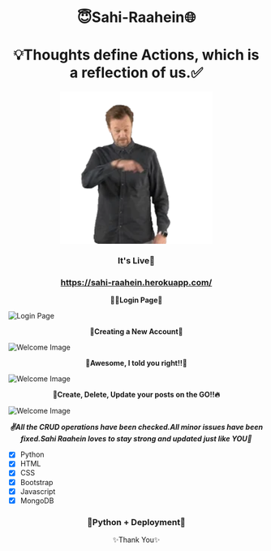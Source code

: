# <div align="center">😇Sahi-Raahein🌐</div>

# <div align="center">💡Thoughts define Actions, which is a reflection of us.✅</div>
<div align="center">  
  <img align="center" width="300" height="300" src="https://github.com/sd2001/sd2001/blob/master/200w%20(5).webp">
</div>

### <div align="center"> It's Live💖</div>
### <div align="center"><a href="https://sahi-raahein.herokuapp.com/">https://sahi-raahein.herokuapp.com/</a> </div>

**<div align="center"> 🙋‍♂️Login Page🙅 </div>**

![Login Page](https://github.com/sd2001/Sahi-Raahein/blob/master/Login.jpg)

**<div align="center"> 📝Creating a New Account📲 </div>**

![Welcome Image](https://github.com/sd2001/Sahi-Raahein/blob/master/Register.jpg)

**<div align="center"> 🌟Awesome, I told you right!!🚀 </div>**

![Welcome Image](https://github.com/sd2001/Sahi-Raahein/blob/master/Posts.jpg)

**<div align="center">🔩Create, Delete, Update your posts on the GO!!🔥</div>**

![Welcome Image](https://github.com/sd2001/Sahi-Raahein/blob/master/crud_ops.jpg)

***<div align="center">✌All the CRUD operations have been checked.All minor issues have been fixed.Sahi Raahein loves to stay strong and updated just like YOU💪***</div>

- [x] Python
- [x] HTML
- [x] CSS
- [x] Bootstrap
- [x] Javascript
- [x] MongoDB

### <div align="center">🐉Python + Deployment💖
</div>
<div align="center">
✨Thank You✨
</div>

